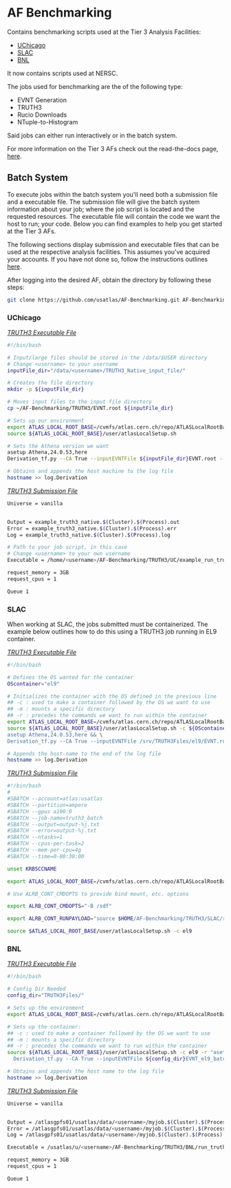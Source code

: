 # AF Benchmarking

Contains benchmarking scripts used at the Tier 3 Analysis Facilities:
- [UChicago](https://github.com/usatlas/AF-Benchmarking?tab=readme-ov-file#uchicago)
- [SLAC](https://github.com/usatlas/AF-Benchmarking#slac)
- [BNL](https://github.com/usatlas/AF-Benchmarking#bnl)

It now contains scripts used at NERSC.

The jobs used for benchmarking are the of the following type:

- EVNT Generation
- TRUTH3
- Rucio Downloads
- NTuple-to-Histogram

Said jobs can either run interactively or in the batch system.

For more information on the Tier 3 AFs check out the read-the-docs page, [here](https://usatlas.readthedocs.io/projects/af-docs/en/latest/).

## Batch System
To execute jobs within the batch system you'll need both a submission file and a executable file. The submission file will give the batch system information about your job; where the job script is located and the requested resources. The executable file will contain the code we want the host to run; your code. Below you can find examples to help you get started at the Tier 3 AFs.

The following sections display submission and executable files that can be used at the respective analysis facilities. This assumes you've acquired your accounts. If you have not done so, follow the instructions outlines [here](https://usatlas.readthedocs.io/projects/af-docs/en/latest/UserOnboarding/account/).

After logging into the desired AF, obtain the directory by following these steps:
```bash
git clone https://github.com/usatlas/AF-Benchmarking.git AF-Benchmarking
```

### UChicago

[*TRUTH3 Executable File*](https://github.com/usatlas/AF-Benchmarking/blob/main/ExampleFiles/UC/example_truth3_executable.sh)
```bash
#!/bin/bash

# Input/large files should be stored in the /data/$USER directory
# Change <username> to your username
inputFile_dir="/data/<username>/TRUTH3_Native_input_file/"

# Creates the file directory
mkdir -p ${inputFile_dir}

# Moves input files to the input file directory
cp ~/AF-Benchmarking/TRUTH3/EVNT.root ${inputFile_dir}

# Sets up our environment
export ATLAS_LOCAL_ROOT_BASE=/cvmfs/atlas.cern.ch/repo/ATLASLocalRootBase
source ${ATLAS_LOCAL_ROOT_BASE}/user/atlasLocalSetup.sh

# Sets the Athena version we want
asetup Athena,24.0.53,here
Derivation_tf.py --CA True --inputEVNTFile ${inputFile_dir}EVNT.root --outputDAODFile=TRUTH3.root --formats TRUTH3

# Obtains and appends the host machine to the log file
hostname >> log.Derivation

```

[*TRUTH3 Submission File*](https://github.com/usatlas/AF-Benchmarking/blob/main/ExampleFiles/UC/example_truth3_submission.sub)
```bash
Universe = vanilla


Output = example_truth3_native.$(Cluster).$(Process).out
Error = example_truth3_native.$(Cluster).$(Process).err
Log = example_truth3_native.$(Cluster).$(Process).log

# Path to your job script, in this case 
# Change <username> to your own username
Executable = /home/<username>/AF-Benchmarking/TRUTH3/UC/example_run_truth3_native_batch.sh

request_memory = 3GB
request_cpus = 1

Queue 1
```

### SLAC

When working at SLAC, the jobs submitted must be containerized. The example below outlines how to do this using a TRUTH3 job running in EL9 container.

[*TRUTH3 Executable File*](https://github.com/usatlas/AF-Benchmarking/blob/main/ExampleFiles/SLAC/example_truth3_executable.sh)

```bash
#!/bin/bash

# Defines the OS wanted for the container
OScontainer="el9"

# Initializes the container with the OS defined in the previous line
## -c : used to make a container followed by the OS we want to use
## -m : mounts a specific directory
## -r : precedes the commands we want to run within the container
export ATLAS_LOCAL_ROOT_BASE=/cvmfs/atlas.cern.ch/repo/ATLASLocalRootBase
source ${ATLAS_LOCAL_ROOT_BASE}/user/atlasLocalSetup.sh -c ${OScontainer} -r "cp -r /home/$USER/TRUTH3Files/ . && \
asetup Athena,24.0.53,here && \
Derivation_tf.py --CA True --inputEVNTFile /srv/TRUTH3Files/el9/EVNT.root --outputDAODFile=TRUTH3.root --formats TRUTH3"

# Appends the host-name to the end of the log file
hostname >> log.Derivation
```
[*TRUTH3 Submission File*](https://github.com/usatlas/AF-Benchmarking/blob/main/ExampleFiles/SLAC/example_truth3_submission.sub)

```bash
#!/bin/bash
#
#SBATCH --account=atlas:usatlas
#SBATCH --partition=ampere
#SBATCH --gpus a100:0
#SBATCH --job-name=truth3_batch
#SBATCH --output=output-%j.txt
#SBATCH --error=output-%j.txt
#SBATCH --ntasks=1 
#SBATCH --cpus-per-task=2
#SBATCH --mem-per-cpu=4g
#SBATCH --time=0-00:30:00

unset KRB5CCNAME

export ATLAS_LOCAL_ROOT_BASE=/cvmfs/atlas.cern.ch/repo/ATLASLocalRootBase 

# Use ALRB_CONT_CMDOPTS to provide bind mount, etc. options 

export ALRB_CONT_CMDOPTS="-B /sdf"

export ALRB_CONT_RUNPAYLOAD="source $HOME/AF-Benchmarking/TRUTH3/SLAC/run_truth3_el9_container.sh"

source $ATLAS_LOCAL_ROOT_BASE/user/atlasLocalSetup.sh -c el9
```

### BNL

[*TRUTH3 Executable File*](https://github.com/usatlas/AF-Benchmarking/blob/main/ExampleFiles/BNL/example_truth3_executable.sh)

```bash
#!/bin/bash

# Config Dir Needed
config_dir="TRUTH3Files/"

# Sets up the environment
export ATLAS_LOCAL_ROOT_BASE=/cvmfs/atlas.cern.ch/repo/ATLASLocalRootBase

# Sets up the container:
## -c : used to make a container followed by the OS we want to use
## -m : mounts a specific directory
## -r : precedes the commands we want to run within the container
source ${ATLAS_LOCAL_ROOT_BASE}/user/atlasLocalSetup.sh -c el9 -r "asetup Athena,24.0.53,here && \
  Derivation_tf.py --CA True --inputEVNTFile ${config_dir}EVNT_el9_batch.root --outputDAODFile=TRUTH3.root --formats TRUTH3"

# Obtains and appends the host name to the log file
hostname >> log.Derivation
```

[*TRUTH3 Submission File*](https://github.com/usatlas/AF-Benchmarking/blob/main/ExampleFiles/BNL/example_truth3_submission.sub)

```bash
Universe = vanilla


Output = /atlasgpfs01/usatlas/data/<username>/myjob.$(Cluster).$(Process).out
Error = /atlasgpfs01/usatlas/data/<username>/myjob.$(Cluster).$(Process).err
Log = /atlasgpfs01/usatlas/data/<username>/myjob.$(Cluster).$(Process).log

Executable = /usatlas/u/<username>/AF-Benchmarking/TRUTH3/BNL/run_truth3_el9_batch.sh

request_memory = 3GB
request_cpus = 1

Queue 1
```

